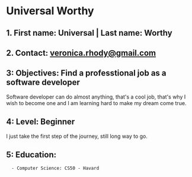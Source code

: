 # Universal Worthy
## 1. First name: Universal | Last name: Worthy
## 2. Contact: veronica.rhody@gmail.com
## 3: Objectives: Find a professtional job as a software developer
Software developer can do almost anything, that's a cool job, that's why I wish to become one and I am learning hard to make my dream come true.
## 4: Level: Beginner
I just take the first step of the journey, still long way to go.
## 5: Education: 
      - Computer Science: CS50 - Havard
